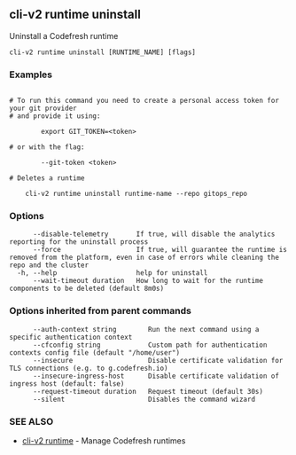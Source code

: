 ## cli-v2 runtime uninstall

Uninstall a Codefresh runtime

```
cli-v2 runtime uninstall [RUNTIME_NAME] [flags]
```

### Examples

```

# To run this command you need to create a personal access token for your git provider
# and provide it using:

        export GIT_TOKEN=<token>

# or with the flag:

        --git-token <token>

# Deletes a runtime

    cli-v2 runtime uninstall runtime-name --repo gitops_repo

```

### Options

```
      --disable-telemetry       If true, will disable the analytics reporting for the uninstall process
      --force                   If true, will guarantee the runtime is removed from the platform, even in case of errors while cleaning the repo and the cluster
  -h, --help                    help for uninstall
      --wait-timeout duration   How long to wait for the runtime components to be deleted (default 8m0s)
```

### Options inherited from parent commands

```
      --auth-context string        Run the next command using a specific authentication context
      --cfconfig string            Custom path for authentication contexts config file (default "/home/user")
      --insecure                   Disable certificate validation for TLS connections (e.g. to g.codefresh.io)
      --insecure-ingress-host      Disable certificate validation of ingress host (default: false)
      --request-timeout duration   Request timeout (default 30s)
      --silent                     Disables the command wizard
```

### SEE ALSO

* [cli-v2 runtime](cli-v2_runtime.md)	 - Manage Codefresh runtimes

